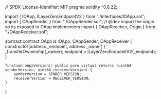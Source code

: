 // SPDX-License-Identifier: MIT
pragma solidity ^0.8.22;

import { IOApp, ILayerZeroEndpointV2 } from "./interfaces/IOApp.sol";
import { OAppSender } from "./OAppSender.sol";
// @dev import the origin so its exposed to OApp implementers
import { OAppReceiver, Origin } from "./OAppReceiver.sol";

abstract contract OApp is IOApp, OAppSender, OAppReceiver {
    constructor(address _endpoint, address _owner) {
        _transferOwnership(_owner);
        endpoint = ILayerZeroEndpointV2(_endpoint);
    }

    function oAppVersion() public pure virtual returns (uint64 senderVersion, uint64 receiverVersion) {
        senderVersion = SENDER_VERSION;
        receiverVersion = RECEIVER_VERSION;
    }
}

